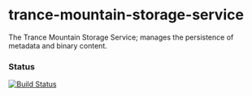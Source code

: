 # trance-mountain-storage-service
The Trance Mountain Storage Service; manages the persistence of metadata and binary content.

### Status
[![Build Status](https://travis-ci.org/michaelcoddington/trance-mountain-storage-service.svg?branch=master)](https://travis-ci.org/michaelcoddington/trance-mountain-storage-service)
